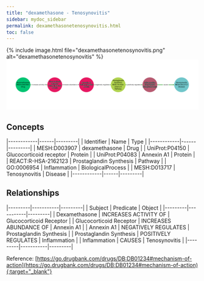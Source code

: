 ```yaml
---
title: "dexamethasone - Tenosynovitis"
sidebar: mydoc_sidebar
permalink: dexamethasonetenosynovitis.html
toc: false 
---
```


{% include image.html file="dexamethasonetenosynovitis.png" alt="dexamethasonetenosynovitis" %}![Path Visualization](/images/dexamethasonetenosynovitis.png)

## Concepts

|------------|------|---------|
| Identifier | Name | Type    |
|------------|------|---------|
| MESH:D003907 | dexamethasone | Drug |
| UniProt:P04150 | Glucocorticoid receptor | Protein |
| UniProt:P04083 | Annexin A1 | Protein |
| REACT:R-HSA-2162123 | Prostaglandin Synthesis | Pathway |
| GO:0006954 | Inflammation | BiologicalProcess |
| MESH:D013717 | Tenosynovitis | Disease |
|------------|------|---------|

## Relationships

|---------|-----------|---------|
| Subject | Predicate | Object  |
|---------|-----------|---------|
| Dexamethasone | INCREASES ACTIVITY OF | Glucocorticoid Receptor |
| Glucocorticoid Receptor | INCREASES ABUNDANCE OF | Annexin A1 |
| Annexin A1 | NEGATIVELY REGULATES | Prostaglandin Synthesis |
| Prostaglandin Synthesis | POSITIVELY REGULATES | Inflammation |
| Inflammation | CAUSES | Tenosynovitis |
|---------|-----------|---------|

Reference: [https://go.drugbank.com/drugs/DB:DB01234#mechanism-of-action](https://go.drugbank.com/drugs/DB:DB01234#mechanism-of-action){:target="_blank"}